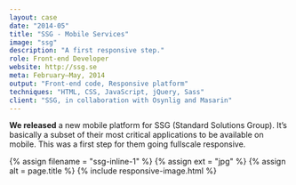 ```yaml
---
layout: case
date: "2014-05"
title: "SSG - Mobile Services"
image: "ssg"
description: "A first responsive step."
role: Front-end Developer
website: http://ssg.se
meta: February–May, 2014
output: "Front-end code, Responsive platform"
techniques: "HTML, CSS, JavaScript, jQuery, Sass"
client: "SSG, in collaboration with Osynlig and Masarin"
---
```


**We released** a new mobile platform for SSG (Standard Solutions Group). It’s basically a subset of their most critical applications to be available on mobile. This was a first step for them going fullscale responsive.

{% assign filename =  "ssg-inline-1" %}
{% assign ext = "jpg" %}
{% assign alt = page.title %}
{% include responsive-image.html %}
